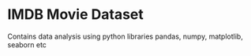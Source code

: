 # IMDB Movie Dataset
Contains data analysis using python libraries pandas, numpy, matplotlib, seaborn etc

